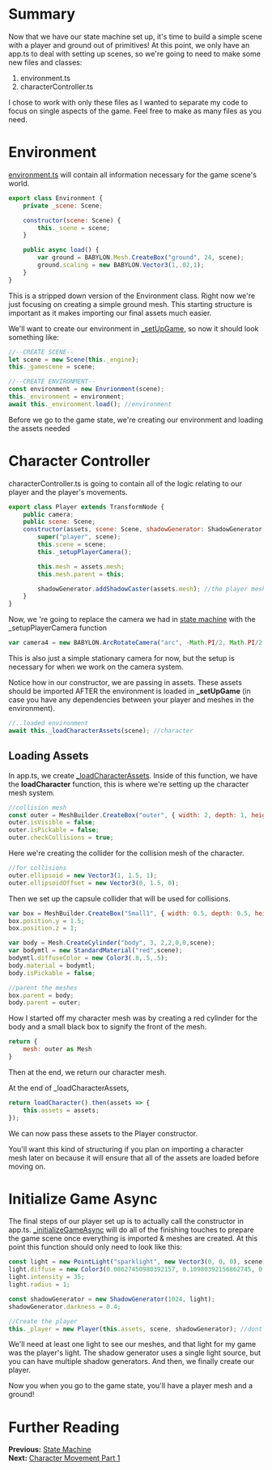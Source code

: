 # Summary
Now that we have our state machine set up, it's time to build a simple scene with a player and ground out of primitives! At this point, we only have an app.ts to deal with setting up scenes, so we're going to need to make some new files and classes:
1. environment.ts
2. characterController.ts

I chose to work with only these files as I wanted to separate my code to focus on single aspects of the game. Feel free to make as many files as you need.

# Environment
[environment.ts]() will contain all information necessary for the game scene's world.
```javascript
export class Environment {
    private _scene: Scene;

    constructor(scene: Scene) {
        this._scene = scene;
    }

    public async load() {
        var ground = BABYLON.Mesh.CreateBox("ground", 24, scene);
        ground.scaling = new BABYLON.Vector3(1,.02,1);
    }
}
```
This is a stripped down version of the Environment class. Right now we're just focusing on creating a simple ground mesh. This starting structure is important as it makes importing our final assets much easier.

We'll want to create our environment in [_setUpGame](/how_to/page9#setupgame), so now it should look something like:
```javascript
//--CREATE SCENE--
let scene = new Scene(this._engine);
this._gamescene = scene;

//--CREATE ENVIRONMENT--
const environment = new Envrionment(scene);
this._environment = environment;
await this._environment.load(); //environment
```
Before we go to the game state, we're creating our environment and loading the assets needed
# Character Controller
characterController.ts is going to contain all of the logic relating to our player and the player's movements.
```javascript
export class Player extends TransformNode {
    public camera;
    public scene: Scene;
    constructor(assets, scene: Scene, shadowGenerator: ShadowGenerator, input?: PlayerInput) {
        super("player", scene);
        this.scene = scene;
        this._setupPlayerCamera();

        this.mesh = assets.mesh;
        this.mesh.parent = this;

        shadowGenerator.addShadowCaster(assets.mesh); //the player mesh will cast shadows
    }
}
```
Now, we 're going to replace the camera we had in [state machine]() with the _setupPlayerCamera function
```javascript
var camera4 = new BABYLON.ArcRotateCamera("arc", -Math.PI/2, Math.PI/2, 40, new BABYLON.Vector3(0,3,0),scene);
```
This is also just a simple stationary camera for now, but the setup is necessary for when we work on the camera system.

Notice how in our constructor, we are passing in assets. These assets should be imported AFTER the environment is loaded in **_setUpGame** (in case you have any dependencies between your player and meshes in the environment).
```javascript
//..loaded environment
await this._loadCharacterAssets(scene); //character
```
## Loading Assets
In app.ts, we create [_loadCharacterAssets](). Inside of this function, we have the **loadCharacter** function, this is where we're setting up the character mesh system.
```javascript
//collision mesh
const outer = MeshBuilder.CreateBox("outer", { width: 2, depth: 1, height: 3 }, scene);
outer.isVisible = false;
outer.isPickable = false;
outer.checkCollisions = true;
```
Here we're creating the collider for the collision mesh of the character.
```javascript
//for collisions
outer.ellipsoid = new Vector3(1, 1.5, 1);
outer.ellipsoidOffset = new Vector3(0, 1.5, 0);
```
Then we set up the capsule collider that will be used for collisions.
```javascript
var box = MeshBuilder.CreateBox("Small1", { width: 0.5, depth: 0.5, height: 0.25, faceColors: [0,0,0,0,0,0] }, scene);
box.position.y = 1.5;
box.position.z = 1;

var body = Mesh.CreateCylinder("body", 3, 2,2,0,0,scene);
var bodymtl = new StandardMaterial("red",scene);
bodymtl.diffuseColor = new Color3(.8,.5,.5);
body.material = bodymtl;
body.isPickable = false;

//parent the meshes
box.parent = body;
body.parent = outer;
```
How I started off my character mesh was by creating a red cylinder for the body and a small black box to signify the front of the mesh.
```javascript
return {
    mesh: outer as Mesh
}
```
Then at the end, we return our character mesh.

At the end of _loadCharacterAssets,
```javascript
return loadCharacter().then(assets => {
    this.assets = assets;
});
```
We can now pass these assets to the Player constructor.

You'll want this kind of structuring if you plan on importing a character mesh later on because it will ensure that all of the assets are loaded before moving on. 

# Initialize Game Async
The final steps of our player set up is to actually call the constructor in app.ts. [_initializeGameAsync]() will do all of the finishing touches to prepare the game scene once everything is imported & meshes are created. At this point this function should only need to look like this:
```javascript
const light = new PointLight("sparklight", new Vector3(0, 0, 0), scene);
light.diffuse = new Color3(0.08627450980392157, 0.10980392156862745, 0.15294117647058825);
light.intensity = 35;
light.radius = 1;

const shadowGenerator = new ShadowGenerator(1024, light);
shadowGenerator.darkness = 0.4;

//Create the player
this._player = new Player(this.assets, scene, shadowGenerator); //dont have inputs yet so we dont need to pass it in
```
We'll need at least one light to see our meshes, and that light for my game was the player's light. The shadow generator uses a single light source, but you can have multiple shadow generators. And then, we finally create our player.

Now you when you go to the game state, you'll have a player mesh and a ground!

# Further Reading
**Previous:** [State Machine](/how_to/page9)  
**Next:** [Character Movement Part 1](/how_to/page3)